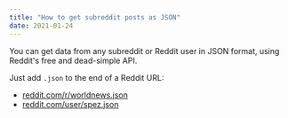```yaml
---
title: "How to get subreddit posts as JSON"
date: 2021-01-24
---
```

You can get data from any subreddit or Reddit user in JSON format, using Reddit's free and dead-simple API.

Just add `.json` to the end of a Reddit URL:

- [reddit.com/r/worldnews.json](https://reddit.com/r/worldnews.json)
- [reddit.com/user/spez.json](https://www.reddit.com/user/spez.json)